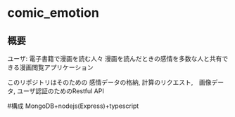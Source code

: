 # comic_emotion
## 概要
ユーザ: 電子書籍で漫画を読む人々
漫画を読んだときの感情を多数な人と共有できる漫画閲覧アプリケーション

このリポジトリはそのための
感情データの格納, 計算のリクエスト,　画像データ, ユーザ認証のためのRestful API

#構成
MongoDB+nodejs(Express)+typescript

